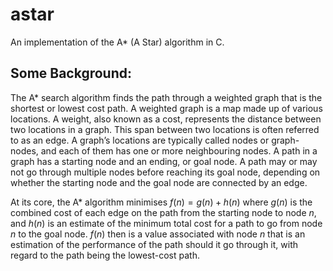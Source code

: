 # astar
An implementation of the A* (A Star) algorithm in C.

## Some Background:
The A* search algorithm finds the path through a weighted graph that is the shortest or lowest cost path. A weighted graph is a map made up of various locations. A weight, also known as a cost, represents the distance between two locations in a graph. This span between two locations is often referred to as an edge. A graph’s locations are typically called nodes or graph-nodes, and each of them has one or more neighbouring nodes. A path in a graph has a starting node and an ending, or goal node. A path may or may not go through multiple nodes before reaching its goal node, depending on whether the starting node and the goal node are connected by an edge. 

At its core, the A* algorithm minimises $f(n) = g(n) + h(n)$ where $g(n)$ is the combined cost of each edge on the path from the starting node to node $n$, and $h(n)$ is an estimate of the minimum total cost for a path to go from node $n$ to the goal node. $f(n)$ then is a value associated with node $n$ that is an estimation of the performance of the path should it go through it, with regard to the path being the lowest-cost path.